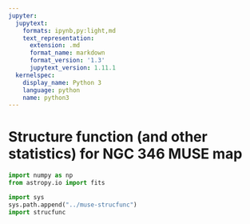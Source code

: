 ```yaml
---
jupyter:
  jupytext:
    formats: ipynb,py:light,md
    text_representation:
      extension: .md
      format_name: markdown
      format_version: '1.3'
      jupytext_version: 1.11.1
  kernelspec:
    display_name: Python 3
    language: python
    name: python3
---
```


# Structure function (and other statistics) for NGC 346 MUSE map

```python
import numpy as np
from astropy.io import fits
```

```python
import sys
sys.path.append("../muse-strucfunc")
import strucfunc

```

```python

```
